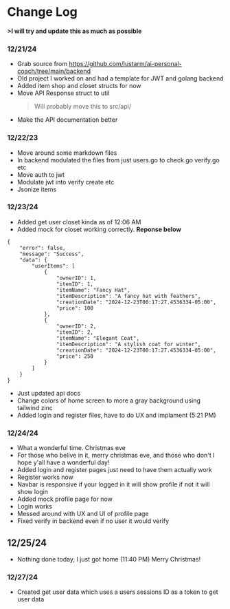 # Change Log
**>I will try and update this as much as possible**

### 12/21/24
- Grab source from https://github.com/lustarm/ai-personal-coach/tree/main/backend
- Old project I worked on and had a template for JWT and golang backend
- Added item shop and closet structs for now
- Move API Response struct to util
    > Will probably move this to src/api/
- Make the API documentation better

### 12/22/23
- Move around some markdown files
- In backend modulated the files from just users.go to check.go verify.go etc
- Move auth to jwt
- Modulate jwt into verify create etc
- Jsonize items

### 12/23/24
- Added get user closet kinda as of 12:06 AM
- Added mock for closet working correctly. **Reponse below**
```
{
    "error": false,
    "message": "Success",
    "data": {
        "userItems": [
            {
                "ownerID": 1,
                "itemID": 1,
                "itemName": "Fancy Hat",
                "itemDescription": "A fancy hat with feathers",
                "creationDate": "2024-12-23T00:17:27.4536334-05:00",
                "price": 100
            },
            {
                "ownerID": 2,
                "itemID": 2,
                "itemName": "Elegant Coat",
                "itemDescription": "A stylish coat for winter",
                "creationDate": "2024-12-23T00:17:27.4536334-05:00",
                "price": 250
            }
        ]
    }
}
```
- Just updated api docs
- Change colors of home screen to more a gray background using tailwind zinc
- Added login and register files, have to do UX and implament (5:21 PM)

### 12/24/24
- What a wonderful time. Christmas eve
- For those who belive in it, merry christmas eve, and those who don't I hope y'all have a wonderful day!
- Added login and register pages just need to have them actually work
- Register works now
- Navbar is responsive if your logged in it will show profile if not it will show login
- Added mock profile page for now
- Login works
- Messed around with UX and UI of profile page
- Fixed verify in backend even if no user it would verify

## 12/25/24
- Nothing done today, I just got home (11:40 PM) Merry Christmas!

### 12/27/24
- Created get user data which uses a users sessions ID as a token to get user data
